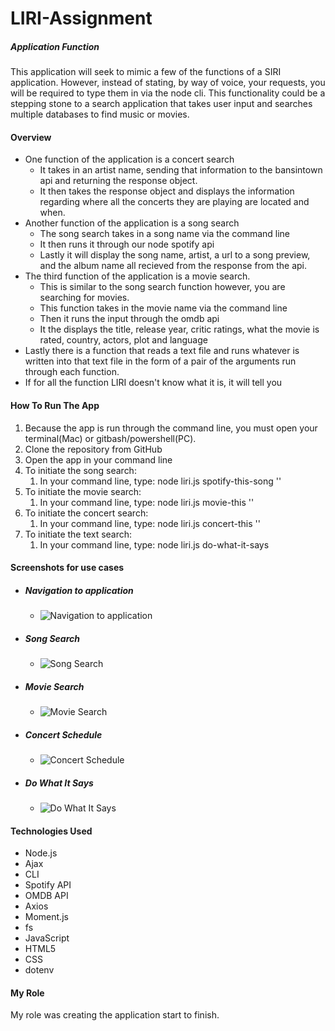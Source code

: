 # LIRI-Assignment

##### Application Function
This application will seek to mimic a few of the functions of a SIRI application. However, instead of stating, by way of voice, your requests, you will be required to type them in via the node cli. This functionality could be a stepping stone to a search application that takes user input and searches multiple databases to find music or movies.
#### **Overview**
- One function of the application is a concert search 
    - It takes in an artist name, sending that information to the bansintown api and returning the response object.
    - It then takes the response object and displays the information regarding where all the concerts they are playing are located and when.
- Another function of the application is a song search
    - The song search takes in a song name via the command line
    - It then runs it through our node spotify api
    - Lastly it will display the song name, artist, a url to a song preview, and the album name all recieved from the response from the api.
- The third function of the application is a movie search.
    - This is similar to the song search function however, you are searching for movies.
    - This function takes in the movie name via the command line
    - Then it runs the input through the omdb api
    - It the displays the title, release year, critic ratings, what the movie is rated, country, actors, plot and language
- Lastly there is a function that reads a text file and runs whatever is written into that text file in the form of a pair of the arguments run through each function.
- If for all the function LIRI doesn't know what it is, it will tell you

#### **How To Run The App**
1. Because the app is run through the command line, you must open your terminal(Mac) or gitbash/powershell(PC).
2. Clone the repository from GitHub
3. Open the app in your command line
4. To initiate the song search:
    1. In your command line, type: node liri.js spotify-this-song '<songname>'
5. To initiate the movie search:
    1. In your command line, type: node liri.js movie-this '<moviename>'
6. To initiate the concert search:
    1. In your command line, type: node liri.js concert-this '<artistname>'
7. To initiate the text search:
    1. In your command line, type: node liri.js do-what-it-says

#### **Screenshots for use cases**
- ##### **Navigation to application**
    - ![Navigation to application](../liri-node-app/images/navigationtofolder.png)

- ##### **Song Search** 
    - ![Song Search](../liri-node-app/images/song_search_screenshot.png)

- ##### **Movie Search**
    - ![Movie Search](../liri-node-app/images/moviesearchscreenshot.png)

- ##### **Concert Schedule**
    - ![Concert Schedule](../liri-node-app/images/concert_search_screenshot.png)

- ##### **Do What It Says**
    - ![Do What It Says](../liri-node-app/images/dowhatitsaysscreenshot.png)

#### **Technologies Used**
- Node.js
- Ajax
- CLI
- Spotify API
- OMDB API
- Axios
- Moment.js
- fs
- JavaScript
- HTML5
- CSS
- dotenv

#### **My Role**
My role was creating the application start to finish.



